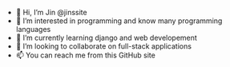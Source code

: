 - 👋 Hi, I’m Jin @jinssite
- 👀 I’m interested in programming and know many programming languages
- 🌱 I’m currently learning django and web developement
- 💞️ I’m looking to collaborate on full-stack applications
- 📫 You can reach me from this GitHub site

<!---
jinssite/jinssite is a ✨ special ✨ repository because its `README.md` (this file) appears on your GitHub profile.
You can click the Preview link to take a look at your changes.
--->
